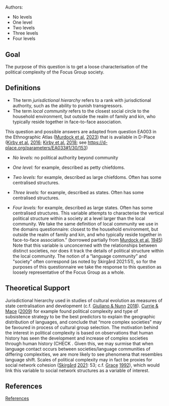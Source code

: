 # [](ContributionTable?__template__=property.md&property=name#cldf:OS1)

Authors: [](ContributionTable?__template__=property.md&property=contributor#cldf:OS1)
- No levels
- One level
- Two levels
- Three levels
- Four levels
## Goal

The purpose of this question is to get a loose characterisation of the political complexity of the Focus Group society.


## Definitions

- The term *jurisdictional hierarchy* refers to a rank with jurisdictional authority, such as the ability to punish transgressors.
- The term *local community* refers to the closest social circle to the household environment, but outside the realm of family and kin, who typically reside together in face-to-face association.


This question and possible answers are adapted from question EA003 in the Ethnographic Atlas ([Murdock et al.](sources.bib?ref&with_internal_ref_link&keep_label#cldf:MurdockEtAl2023) [2023](sources.bib?ref&with_internal_ref_link&keep_label#cldf:MurdockEtAl2023)) that is available in D-Place ([Kirby et al.](sources.bib?ref&with_internal_ref_link&keep_label#cldf:KirbyEtAl2016) [2016](sources.bib?ref&with_internal_ref_link&keep_label#cldf:KirbyEtAl2016); [Kirby et al.](sources.bib?ref&with_internal_ref_link&keep_label#cldf:KirbyEtAl2018a) [2018](sources.bib?ref&with_internal_ref_link&keep_label#cldf:KirbyEtAl2018a); see https://d-place.org/parameters/EA033#1/30/153)

- *No levels:* no political authority beyond community

- *One level:* for example, described as petty chiefdoms.

- *Two levels:* for example, described as large chiefdoms. Often has some centralised structures.

- *Three levels:* for example, described as states. Often has some centralised structures.

- *Four levels:* for example, described as large states. Often has some centralised structures.
This variable attempts to characterise the vertical political structure within a society at a level larger than the local community. We take the same definition of local community we use in the domains questionnaire: closest to the household environment, but outside the realm of family and kin, and who typically reside together in face-to-face association.” (borrowed partially from [Murdock et al.](sources.bib?ref&with_internal_ref_link&keep_label#cldf:MurdockEtAl1945) [1945](sources.bib?ref&with_internal_ref_link&keep_label#cldf:MurdockEtAl1945)) Note that this variable is unconcerned with the relationships between distinct societies, nor does it track the details of political structure within the local community.
The notion of a “language community” and "society" often correspond (as noted by Skirgård 2021:51), so for the purposes of this questionnaire we take the response to this question as loosely representative of the Focus Group as a whole.

## Theoretical Support

Jurisdictional hierarchy used in studies of cultural evolution as measures of state centralisation and development (c.f. [Giuliano & Nunn](sources.bib?ref&with_internal_ref_link&keep_label#cldf:GiulianoNunn2018a) [2018](sources.bib?ref&with_internal_ref_link&keep_label#cldf:GiulianoNunn2018a)). [Currie & Mace](sources.bib?ref&with_internal_ref_link&keep_label#cldf:CurrieMace2009) ([2009](sources.bib?ref&with_internal_ref_link&keep_label#cldf:CurrieMace2009)) for example found political complexity and type of subsistence strategy to be the best predictors to explain the geographic distribution of languages, and conclude that “more complex societies” may be favoured in process of cultural group selection.
The motivation behind the interest in political complexity is based on observations that human history has seen the development and increase of complex societies through human history (CHECK . Given this, we may surmise that when language contact occurs between societies/language communities of differing complexities, we are more likely to see phenomena that resembles language shift.
Scales of political complexity may in fact be proxies for social network cohesion ([Skirgård](sources.bib?ref&with_internal_ref_link&keep_label#cldf:Skirgard2021) [2021](sources.bib?ref&with_internal_ref_link&keep_label#cldf:Skirgard2021): 53; c.f. [Grace](sources.bib?ref&with_internal_ref_link&keep_label#cldf:Grace1992) [1992](sources.bib?ref&with_internal_ref_link&keep_label#cldf:Grace1992)), which would link this variable to social network structures as a variable of interest.
## References

[References](Source?cited_only&with_link#cldf:__all__)